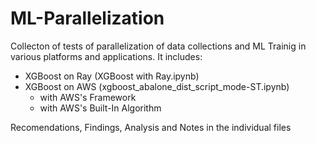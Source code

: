 # ML-Parallelization

Collecton of tests of parallelization of data collections and ML Trainig in various platforms and applications. It includes:
  - XGBoost on Ray (XGBoost with Ray.ipynb)
  - XGBoost on AWS (xgboost_abalone_dist_script_mode-ST.ipynb)
    - with AWS's Framework
    - with AWS's Built-In Algorithm

Recomendations, Findings, Analysis and Notes in the individual files
